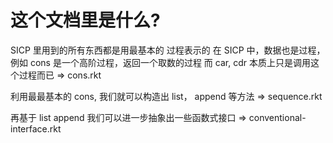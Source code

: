 # 这个文档里是什么?

SICP 里用到的所有东西都是用最基本的 过程表示的
在 SICP 中，数据也是过程，例如 cons 是一个高阶过程，返回一个取数的过程
而 car, cdr 本质上只是调用这个过程而已 => cons.rkt

利用最最基本的 cons, 我们就可以构造出 list， append 等方法 => sequence.rkt

再基于 list append 我们可以进一步抽象出一些函数式接口 => conventional-interface.rkt

